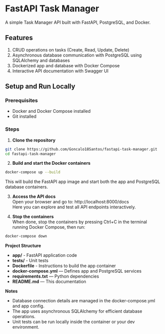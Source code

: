 # FastAPI Task Manager

A simple Task Manager API built with FastAPI, PostgreSQL, and Docker.

## Features

1. CRUD operations on tasks (Create, Read, Update, Delete)  
2. Asynchronous database communication with PostgreSQL using SQLAlchemy and databases  
3. Dockerized app and database with Docker Compose  
4. Interactive API documentation with Swagger UI  

## Setup and Run Locally

### Prerequisites

- Docker and Docker Compose installed  
- Git installed  

### Steps

1. **Clone the repository**

```bash
git clone https://github.com/Goncalo18Santos/fastapi-task-manager.git
cd fastapi-task-manager
```
2. **Build and start the Docker containers**
```bash
docker-compose up --build
```
This will build the FastAPI app image and start both the app and PostgreSQL database containers.

3. **Access the API docs**  
Open your browser and go to: http://localhost:8000/docs  
Here you can explore and test all API endpoints interactively.

4. **Stop the containers**  
When done, stop the containers by pressing Ctrl+C in the terminal running Docker Compose, then run:
```bash
docker-compose down
```

**Project Structure**  
- **app/** - FastAPI application code
- **tests/** - Unit tests
- **Dockerfile** - Instructions to build the app container
- **docker-compose.yml** — Defines app and PostgreSQL services
- **requirements.txt** — Python dependencies
- **README.md** — This documentation

**Notes**  
- Database connection details are managed in the docker-compose.yml and app config.
- The app uses asynchronous SQLAlchemy for efficient database operations.
- Unit tests can be run locally inside the container or your dev environment.
